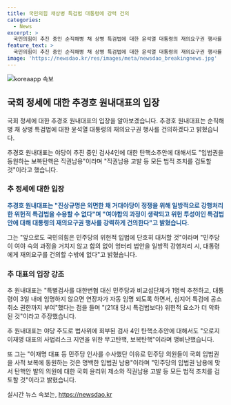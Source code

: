 ```yaml
---
title: 국민의힘 채상병 특검법 대통령에 강력 건의
categories:
  - News
excerpt: >
  국민의힘이 추진 중인 순직해병 채 상병 특검법에 대한 윤석열 대통령의 재의요구권 행사를 건의하고, 검사4인에 대한 탄핵소추안에 대해서도 입법권을 동원하는 보복탄핵은 직권남용이라고 주장했다. 또한, 거부권을 행사할 것을 강력히 건의하며, 민주당의 특검법안을 위헌적이라고 지적했다. 민주당의 탄핵안에 대해서도 무고죄로 이해하며, 직권남용 고발 등 모든 법적 조치를 검토할 것을 밝혔다. This is an engaging summary capturing the essence of the article within the 150-character limit.
feature_text: >
  국민의힘이 추진 중인 순직해병 채 상병 특검법에 대한 윤석열 대통령의 재의요구권 행사를 건의하고, 검사4인에 대한 탄핵소추안에 대해서도 입법권을 동원하는 보복탄핵은 직권남용이라고 주장했다. 또한, 거부권을 행사할 것을 강력히 건의하며, 민주당의 특검법안을 위헌적이라고 지적했다. 민주당의 탄핵안에 대해서도 무고죄로 이해하며, 직권남용 고발 등 모든 법적 조치를 검토할 것을 밝혔다. This is an engaging summary capturing the essence of the article within the 150-character limit.
image: 'https://newsdao.kr/res/images/meta/newsdao_breakingnews.jpg'
---
```


<p><img src="https://newsdao.kr/res/images/meta/newsdao_breakingnews.jpg" alt="koreaapp 속보" /></p>

<h2 data-ke-size="size26">국회 정세에 대한 추경호 원내대표의 입장</h2>

<p>국회 정세에 대한 추경호 원내대표의 입장을 알아보겠습니다. 추경호 원내대표는 순직해병 채 상병 특검법에 대한 윤석열 대통령의 재의요구권 행사를 건의하겠다고 밝혔습니다.</p>

<p data-ke-size="size16">추경호 원내대표는 야당이 추진 중인 검사4인에 대한 탄핵소추안에 대해서도 "입법권을 동원하는 보복탄핵은 직권남용"이라며 "직권남용 고발 등 모든 법적 조치를 검토할 것"이라고 했습니다.</p>

<h3 data-ke-size="size24"><b>추 정세에 대한 입장</b></h3>

<p><b><span style="color: #1a5490;">추경호 원내대표는 "진상규명은 외면한 채 거대야당이 정쟁을 위해 일방적으로 강행처리한 위헌적 특검법을 수용할 수 없다"며 "여야합의 과정이 생략되고 위헌 투성이인 특검법안에 대해 대통령의 재의요구권 행사를 강력하게 건의한다"고 밝혔습니다.</span></b></p>

<p data-ke-size="size16">그는 "앞으로도 국민의힘은 민주당의 위헌적 입법에 단호히 대처할 것"이라며 "민주당이 여야 숙의 과정을 거치지 않고 합의 없이 엉터리 법안을 일방적 강행처리 시, 대통령에게 재의요구를 건의할 수밖에 없다"고 밝혔습니다.</p>

<h3 data-ke-size="size24"><b>추 대표의 입장 강조</b></h3>

<p>추 원내대표는 "특별검사를 대한변협 대신 민주당과 비교섭단체가 1명씩 추천하고, 대통령이 3일 내에 임명하지 않으면 연장자가 자동 임명 되도록 하면서, 심지어 특검에 공소취소 권한까지 부여"했다는 점을 들며 "(21대 당시 특검법보다) 위헌적 요소가 더 악화된 것"이라고 주장했습니다.</p>

<p data-ke-size="size16">추 원내대표는 야당 주도로 법사위에 회부된 검사 4인 탄핵소추안에 대해서도 "오로지 이재명 대표의 사법리스크 지연을 위한 무고탄핵, 보복탄핵"이라며 맹비난했습니다.</p>

<p data-ke-size="size16">또 그는 "이재명 대표 등 민주당 인사를 수사했단 이유로 민주당 의원들이 국회 입법권을 사적 보복에 동원하는 것은 명백한 입법권 남용"이라며 "민주당의 입법권 남용에 맞서 탄핵안 발의 의원에 대한 국회 윤리위 제소와 직권남용 고발 등 모든 법적 조치를 검토할 것"이라고 밝혔습니다.</p>
실시간 뉴스 속보는, <a href="https://newsdao.kr" rel="dofollow">https://newsdao.kr</a>


